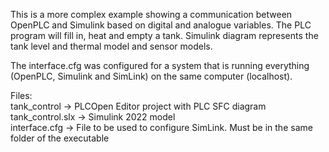 This is a more complex example showing a communication between OpenPLC and Simulink based on digital and analogue variables. The PLC program will fill in, heat and empty a tank. Simulink diagram represents the tank level and thermal model and sensor models.

The interface.cfg was configured for a system that is running everything (OpenPLC, Simulink and SimLink) on the same computer (localhost).

Files:  
tank_control -> PLCOpen Editor project with PLC SFC diagram  
tank_control.slx -> Simulink 2022 model  
interface.cfg -> File to be used to configure SimLink. Must be in the same folder of the executable
